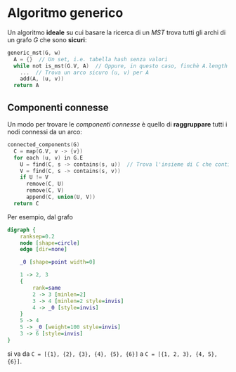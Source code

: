 # Algoritmo generico

Un algoritmo **ideale** su cui basare la ricerca di un _MST_ trova tutti gli archi di un grafo $G$ che sono **sicuri**:
```c
generic_mst(G, w)
  A = {}  // Un set, i.e. tabella hash senza valori
  while not is_mst(G.V, A)  // Oppure, in questo caso, finchè A.length < G.V.length - 1
    ...  // Trova un arco sicuro (u, v) per A
    add(A, (u, v))
  return A
```

## Componenti connesse

Un modo per trovare le _componenti connesse_ è quello di **raggruppare** tutti i nodi connessi da un arco:
```c
connected_components(G)
  C = map(G.V, v -> {v})
  for each (u, v) in G.E
    U = find(C, s -> contains(s, u))  // Trova l'insieme di C che contiene u
    V = find(C, s -> contains(s, v))
    if U != V
      remove(C, U)
      remove(C, V)
      append(C, union(U, V))
  return C
```

Per esempio, dal grafo
```dot process
digraph {
	ranksep=0.2
	node [shape=circle]
	edge [dir=none]

	_0 [shape=point width=0]

	1 -> 2, 3
	{
		rank=same
		2 -> 3 [minlen=2]
		3 -> 4 [minlen=2 style=invis]
		4 -> _0 [style=invis]
	}
	5 -> 4
	5 -> _0 [weight=100 style=invis]
	3 -> 6 [style=invis]
}
```
si va da `C = [{1}, {2}, {3}, {4}, {5}, {6}]` a `C = [{1, 2, 3}, {4, 5}, {6}]`.
